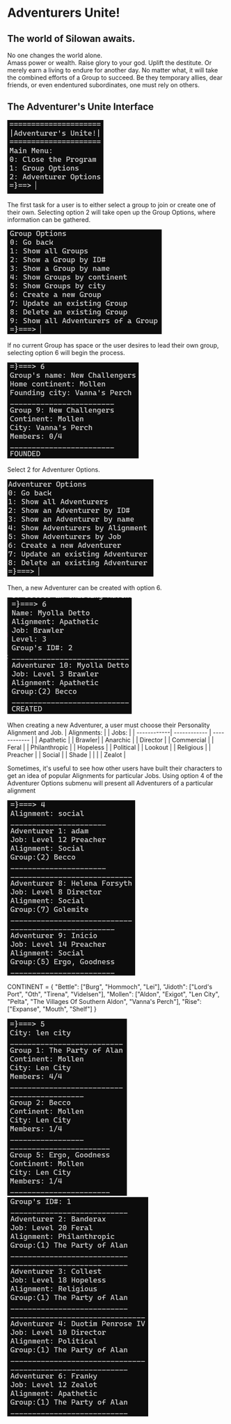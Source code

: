# Adventurers Unite!
## The world of Silowan awaits.

No one changes the world alone.  
Amass power or wealth.  Raise glory to your god.  Uplift the destitute.  Or merely earn a living to endure for another day.
No matter what, it will take the combined efforts of a Group to succeed.  Be they temporary allies, dear friends, or even endentured subordinates, one must rely on others.

## The Adventurer's Unite Interface
![Main Menu](photos/Main%20Menu.png)

The first task for a user is to either select a group to join or create one of their own. Selecting option 2 will take open up the Group Options, where information can be gathered.

![Group Options](photos/Group%20Options.png)

If no current Group has space or the user desires to lead their own group, selecting option 6 will begin the process.

![Create a Group](photos/Group%20Create.png)

Select 2 for Adventurer Options.

![Adventurer Options](photos/Adventurer%20Options.png)

Then, a new Adventurer can be created with option 6.

![Create an Adventurer](photos/Adventurer%20Create.png)

When creating a new Adventurer, a user must choose their Personality Alignment and Job.
| Alignments: |  | Jobs: |
| ------------| ------------ | ------------ |
| Apathetic |  | Brawler|
| Anarchic |  | Director |
| Commercial |  | Feral |
| Philanthropic |  | Hopeless |
| Political |  | Lookout |
| Religious |  | Preacher |
| Social |  | Shade |
|  |  | Zealot |

Sometimes, it's useful to see how other users have built their characters to get an idea of popular Alignments for particular Jobs.  Using option 4 of the Adventurer Options submenu will present all Adventurers of a particular alignment

![Adventurer by Alignment](photos/Adventurer%20by%20Alignment.png)

CONTINENT = {
    "Bettle": ["Burg", "Hommoch", "Lei"],
    "Jidoth": ["Lord's Port", "Oth", "Tirena", "Videlsen"],
    "Mollen": ["Aldon", "Exigot", "Len City", "Pelta", "The Villages Of Southern Aldon", "Vanna's Perch"],
    "Rise": ["Expanse", "Mouth", "Shelf"]
}


![Group by City](photos/Group%20by%20City.png)
![Group Members](photos/Group%20Members%20by%20Group%20ID.png)

